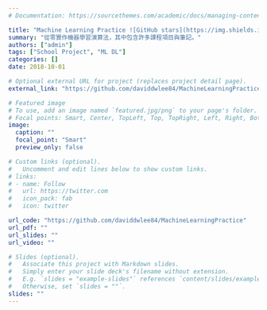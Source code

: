 ```yaml
---
# Documentation: https://sourcethemes.com/academic/docs/managing-content/

title: "Machine Learning Practice ![GitHub stars](https://img.shields.io/github/stars/daviddwlee84/MachineLearningPractice?style=social)"
summary: "從零實作機器學習演算法，其中包含許多課程項目與筆記。"
authors: ["admin"]
tags: ["School Project", "ML DL"]
categories: []
date: 2018-10-01

# Optional external URL for project (replaces project detail page).
external_link: "https://github.com/daviddwlee84/MachineLearningPractice"

# Featured image
# To use, add an image named `featured.jpg/png` to your page's folder.
# Focal points: Smart, Center, TopLeft, Top, TopRight, Left, Right, BottomLeft, Bottom, BottomRight.
image:
  caption: ""
  focal_point: "Smart"
  preview_only: false

# Custom links (optional).
#   Uncomment and edit lines below to show custom links.
# links:
# - name: Follow
#   url: https://twitter.com
#   icon_pack: fab
#   icon: twitter

url_code: "https://github.com/daviddwlee84/MachineLearningPractice"
url_pdf: ""
url_slides: ""
url_video: ""

# Slides (optional).
#   Associate this project with Markdown slides.
#   Simply enter your slide deck's filename without extension.
#   E.g. `slides = "example-slides"` references `content/slides/example-slides.md`.
#   Otherwise, set `slides = ""`.
slides: ""
---
```


